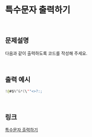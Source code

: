 # 특수문자 출력하기

<br>

## 문제설명
다음과 같이 출력하도록 코드를 작성해 주세요.

<br>

## 출력 예시
```java
!@#$%^&*(\'"<>?:;
```

<br>

## 링크
[특수문자 출력하기](https://school.programmers.co.kr/learn/courses/30/lessons/181948)
